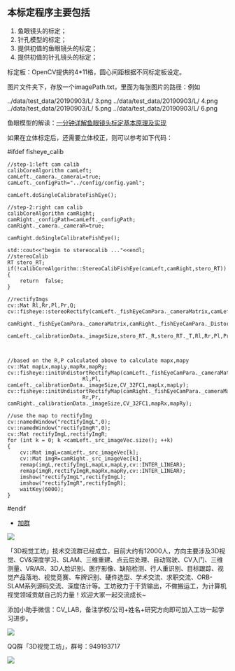 ## 本标定程序主要包括

1. 鱼眼镜头的标定；
2. 针孔模型的标定；
3. 提供初值的鱼眼镜头的标定；
4. 提供初值的针孔镜头的标定；

标定板：OpenCV提供的4*11格，圆心间距根据不同标定板设定。

图片文件夹下，存放一个imagePath.txt，里面为每张图片的路径：例如

../data/test_data/20190903/L/ 3.png
../data/test_data/20190903/L/ 4.png
../data/test_data/20190903/L/ 5.png
../data/test_data/20190903/L/ 6.png

鱼眼模型的解读：[一分钟详解鱼眼镜头标定基本原理及实现](https://mp.weixin.qq.com/s/VyxoTaYtYPB-Bfh3JCXl1A)                


如果在立体标定后，还需要立体校正，则可以参考如下代码：

#ifdef fisheye_calib

    //step-1:left cam calib
    calibCoreAlgorithm camLeft;
    camLeft._camera._cameraL=true;
    camLeft._configPath="../config/config.yaml";
    
    camLeft.doSingleCalibrateFishEye();
    
    //step-2:right cam calib
    calibCoreAlgorithm camRight;
    camRight._configPath=camLeft._configPath;
    camRight._camera._cameraR=true;
    
    camRight.doSingleCalibrateFishEye();
    
    std::cout<<"begin to stereocalib ..."<<endl;
    //stereoCalib
    RT stero_RT;
    if(!calibCoreAlgorithm::StereoCalibFishEye(camLeft,camRight,stero_RT))
    {
        return  false;
    }
    
    //rectifyImgs
    cv::Mat Rl,Rr,Pl,Pr,Q;
    cv::fisheye::stereoRectify(camLeft._fishEyeCamPara._cameraMatrix,camLeft._fishEyeCamPara._DistortCoeff,
            camRight._fishEyeCamPara._cameraMatrix,camRight._fishEyeCamPara._DistortCoeff,
            camLeft._calibrationData._imageSize,stero_RT._R,stero_RT._T,Rl,Rr,Pl,Pr,Q,0,camLeft._calibrationData._imageSize,0,1.0);



    //based on the R,P calculated above to calculate mapx,mapy
    cv::Mat mapLx,mapLy,mapRx,mapRy;
    cv::fisheye::initUndistortRectifyMap(camLeft._fishEyeCamPara._cameraMatrix,camLeft._fishEyeCamPara._DistortCoeff,
                            Rl,Pl, camLeft._calibrationData._imageSize,CV_32FC1,mapLx,mapLy);
    cv::fisheye::initUndistortRectifyMap(camRight._fishEyeCamPara._cameraMatrix,camRight._fishEyeCamPara._DistortCoeff,
                            Rr,Pr, camRight._calibrationData._imageSize,CV_32FC1,mapRx,mapRy);
    
    //use the map to rectifyImg
    cv::namedWindow("rectifyImgL",0);
    cv::namedWindow("rectifyImgR",0);
    cv::Mat rectifyImgL,rectifyImgR;
    for (int k = 0; k <camLeft._src_imageVec.size(); ++k)
    {
        cv::Mat imgL=camLeft._src_imageVec[k];
        cv::Mat imgR=camRight._src_imageVec[k];
        remap(imgL,rectifyImgL,mapLx,mapLy,cv::INTER_LINEAR);
        remap(imgR,rectifyImgR,mapRx,mapRy,cv::INTER_LINEAR);
        imshow("rectifyImgL",rectifyImgL);
        imshow("rectifyImgR",rectifyImgR);
        waitKey(6000);
    }

#endif

- [加群](#加群)

<a name="加群"></a>

![](/home/yong/workspace/2_project_files/0_github_upload_files/vision3d/awesome-3D-Vision-Papers/imgs/公众号.jpg)

「3D视觉工坊」技术交流群已经成立，目前大约有12000人，方向主要涉及3D视觉、CV&深度学习、SLAM、三维重建、点云后处理、自动驾驶、CV入门、三维测量、VR/AR、3D人脸识别、医疗影像、缺陷检测、行人重识别、目标跟踪、视觉产品落地、视觉竞赛、车牌识别、硬件选型、学术交流、求职交流、ORB-SLAM系列源码交流、深度估计等。工坊致力于干货输出，不做搬运工，为计算机视觉领域贡献自己的力量！欢迎大家一起交流成长~

添加小助手微信：CV_LAB，备注学校/公司+姓名+研究方向即可加入工坊一起学习进步。

![](/home/yong/workspace/2_project_files/0_github_upload_files/vision3d/awesome-3D-Vision-Papers/imgs/微信.jpg)

QQ群「3D视觉工坊」，群号：949193717

![](/home/yong/workspace/2_project_files/0_github_upload_files/vision3d/awesome-3D-Vision-Papers/imgs/QQ群.jpg)
